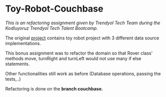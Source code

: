# Toy-Robot-Couchbase

*This is an refactoring assignment given by Trendyol Tech Team during the Kodluyoruz Trendyol Tech Talent Bootcamp.*

The original [project](https://gitlab.com/molgun/toy-robot) contains toy robot project with 3 different data source implementations. 

This bonus assignment was to refactor the domain so that Rover class' methods move, turnRight and turnLeft would not use many if else statements.

Other functionalities still work as before (Database operations, passing the tests,..)

Refactoring is done on the **branch couchbase.**
